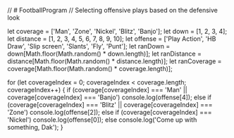 // # FootballProgram
// Selecting offensive plays based on the defensive look

let coverage = ['Man', 'Zone', 'Nickel', 'Blitz', 'Banjo'];
let down = [1, 2, 3, 4];
let distance = [1, 2, 3, 4, 5, 6, 7, 8, 9, 10];
let offense = ['Play Action', 'HB Draw', 'Slip screen', 'Slants', 'Fly', 'Punt'];
let ranDown = down[Math.floor(Math.random() * down.length)];
let ranDistance = distance[Math.floor(Math.random() * distance.length)];
let ranCoverage = coverage[Math.floor(Math.random() * coverage.length)];

for (let coverageIndex = 0; coverageIndex < coverage.length; coverageIndex++) {
	if (coverage[coverageIndex] === 'Man' || coverage[coverageIndex] === 'Banjo')
		console.log(offense[4]);
	else if (coverage[coverageIndex] === 'Blitz' || coverage[coverageIndex] === 'Zone')
		console.log(offense[2]);
	else if (coverage[coverageIndex] === 'Nickel')
		console.log(offense[0]);
	else console.log('Come up with something, Dak');
	}
